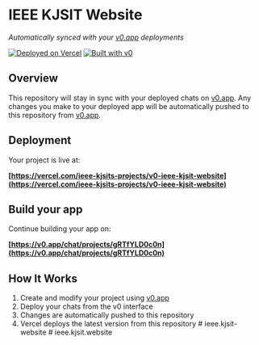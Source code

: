 # IEEE KJSIT Website

*Automatically synced with your [v0.app](https://v0.app) deployments*

[![Deployed on Vercel](https://img.shields.io/badge/Deployed%20on-Vercel-black?style=for-the-badge&logo=vercel)](https://vercel.com/ieee-kjsits-projects/v0-ieee-kjsit-website)
[![Built with v0](https://img.shields.io/badge/Built%20with-v0.app-black?style=for-the-badge)](https://v0.app/chat/projects/gRTfYLD0c0n)

## Overview

This repository will stay in sync with your deployed chats on [v0.app](https://v0.app).
Any changes you make to your deployed app will be automatically pushed to this repository from [v0.app](https://v0.app).

## Deployment

Your project is live at:

**[https://vercel.com/ieee-kjsits-projects/v0-ieee-kjsit-website](https://vercel.com/ieee-kjsits-projects/v0-ieee-kjsit-website)**

## Build your app

Continue building your app on:

**[https://v0.app/chat/projects/gRTfYLD0c0n](https://v0.app/chat/projects/gRTfYLD0c0n)**

## How It Works

1. Create and modify your project using [v0.app](https://v0.app)
2. Deploy your chats from the v0 interface
3. Changes are automatically pushed to this repository
4. Vercel deploys the latest version from this repository
#   i e e e . k j s i t - w e b s i t e  
 #   i e e e . k j s i t . w e b s i t e  
 
